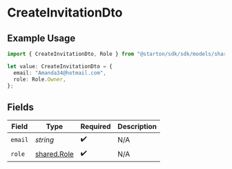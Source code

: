 # CreateInvitationDto

## Example Usage

```typescript
import { CreateInvitationDto, Role } from "@starton/sdk/sdk/models/shared";

let value: CreateInvitationDto = {
  email: "Amanda34@hotmail.com",
  role: Role.Owner,
};
```

## Fields

| Field                                             | Type                                              | Required                                          | Description                                       |
| ------------------------------------------------- | ------------------------------------------------- | ------------------------------------------------- | ------------------------------------------------- |
| `email`                                           | *string*                                          | :heavy_check_mark:                                | N/A                                               |
| `role`                                            | [shared.Role](../../../sdk/models/shared/role.md) | :heavy_check_mark:                                | N/A                                               |